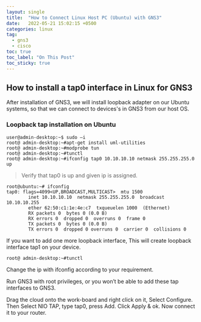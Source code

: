 ```yaml
---
layout: single
title:  "How to Connect Linux Host PC (Ubuntu) with GNS3"
date:   2022-05-21 15:02:15 +0500
categories: linux
tag: 
  - gns3
  - cisco
toc: true
toc_label: "On This Post"
toc_sticky: true
---
```


## How to install a tap0 interface in Linux for GNS3
After installation of GNS3, we will install loopback adapter on our Ubuntu systems, so that we can connect to devices's in GNS3 from our host OS.

### Loopback tap installation on Ubuntu

```console
user@admin-desktop:~$ sudo –i
root@ admin-desktop:~#apt-get install uml-utilities
root@ admin-desktop:~#modprobe tun
root@ admin-desktop:~#tunctl
root@ admin-desktop:~#ifconfig tap0 10.10.10.10 netmask 255.255.255.0 up
```

> Verify that tap0 is up and given ip is assigned.

```console
root@ubuntu:~# ifconfig
tap0: flags=4099<UP,BROADCAST,MULTICAST>  mtu 1500
        inet 10.10.10.10  netmask 255.255.255.0  broadcast 10.10.10.255
        ether 62:50:c1:1e:4e:c7  txqueuelen 1000  (Ethernet)
        RX packets 0  bytes 0 (0.0 B)
        RX errors 0  dropped 0  overruns 0  frame 0
        TX packets 0  bytes 0 (0.0 B)
        TX errors 0  dropped 0 overruns 0  carrier 0  collisions 0
```

If you want to add one more loopback interface, This will create loopback interface tap1 on your device.

```console
root@ admin-desktop:~#tunctl
```

Change the ip with ifconfig according to your requirement.

Run GNS3 with root privileges, or you won’t be able to add these tap interfaces to GNS3.

Drag the cloud onto the work-board and right click on it, Select Configure. Then Select NIO TAP, type tap0, press Add. Click Apply & ok. Now connect it to your router.
